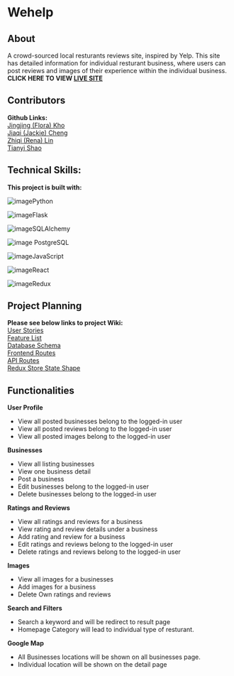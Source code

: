 # Wehelp

## About
A crowd-sourced local resturants reviews site, inspired by Yelp. This site has detailed information for individual resturant business, where users can post reviews and images of their experience within the individual business.\
**CLICK HERE TO VIEW [LIVE SITE](https://wehelp-project.herokuapp.com/)**

## Contributors
**Github Links:**\
[Jingjing (Flora) Kho](https://github.com/FloraKho)\
[Jiaqi (Jackie) Cheng](https://github.com/jiaqicheng1998)\
[Zhiqi (Rena) Lin](https://github.com/ZhiqiLinn)\
[Tianyi Shao](https://github.com/tshao42)

## Technical Skills:
**This project is built with:**

![image](https://user-images.githubusercontent.com/90532956/181680382-5952371b-860d-46ea-9b0d-0281fc88045c.png)Python

![image](https://user-images.githubusercontent.com/90532956/181680557-402826f8-3579-4ee3-b15c-593b769492c7.png)Flask

![image](https://user-images.githubusercontent.com/90532956/181681335-9cc7cc59-f5c0-4a23-9794-13fa61e8a910.png)SQLAlchemy

![image](https://user-images.githubusercontent.com/90532956/181680723-82f31ad3-a744-4570-9e25-4cebb379e495.png)
PostgreSQL

![image](https://user-images.githubusercontent.com/90532956/181680412-cc5183f2-04e7-47a8-924d-c03a494c55d8.png)JavaScript

![image](https://user-images.githubusercontent.com/90532956/181681164-8bcb0c28-51f2-4b68-ab93-f2adeaf1b38c.png)React

![image](https://user-images.githubusercontent.com/90532956/181681119-a16f2467-3846-469e-8836-b0473e658b95.png)Redux



## Project Planning
**Please see below links to project Wiki:**\
[User Stories](https://github.com/FloraKho/WeHelp/wiki/User-Stories)\
[Feature List](https://github.com/FloraKho/WeHelp/wiki/Feature-List)\
[Database Schema](https://github.com/FloraKho/WeHelp/wiki/Database-Schema)\
[Frontend Routes](https://github.com/FloraKho/WeHelp/wiki/Frontend-Routes)\
[API Routes](https://github.com/FloraKho/WeHelp/wiki/API-Routes)\
[Redux Store State Shape](https://github.com/FloraKho/WeHelp/wiki/Redux-Shape)


## Functionalities

**User Profile**
* View all posted businesses belong to the logged-in user
* View all posted reviews belong to the logged-in user
* View all posted images belong to the logged-in user

**Businesses**
* View all listing businesses 
* View one business detail
* Post a business
* Edit businesses belong to the logged-in user
* Delete businesses belong to the logged-in user

**Ratings and Reviews**
* View all ratings and reviews for a business
* View rating and review details under a business
* Add rating and review for a business
* Edit ratings and reviews belong to the logged-in user
* Delete ratings and reviews belong to the logged-in user

**Images**
* View all images for a businesses
* Add images for a business
* Delete Own ratings and reviews

**Search and Filters**
* Search a keyword and will be redirect to result page
* Homepage Category will lead to individual type of resturant.

**Google Map**
* All Businesses locations will be shown on all businesses page.
* Individual location will be shown on the detail page
